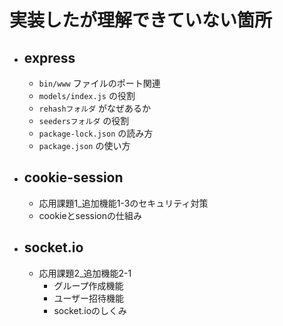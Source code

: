 # 実装したが理解できていない箇所
- ## express
  - `bin/www` ファイルのポート関連
  - `models/index.js` の役割
  - `rehashフォルダ` がなぜあるか
  - `seedersフォルダ` の役割
  - `package-lock.json` の読み方
  - `package.json` の使い方
- ## cookie-session
  - 応用課題1_追加機能1-3のセキュリティ対策
  - cookieとsessionの仕組み
- ## socket.io
  - 応用課題2_追加機能2-1
    - グループ作成機能
    - ユーザー招待機能
    - socket.ioのしくみ
